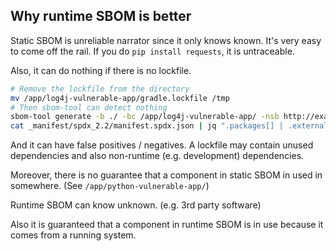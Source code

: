 ## Why runtime SBOM is better

Static SBOM is unreliable narrator since it only knows known.  It's very easy to come off the rail. If you do `pip install requests`, it is untraceable.

Also, it can do nothing if there is no lockfile.

```bash
# Remove the lockfile from the directory
mv /app/log4j-vulnerable-app/gradle.lockfile /tmp
# Then sbom-tool can detect nothing
sbom-tool generate -b ./ -bc /app/log4j-vulnerable-app/ -nsb http://example.com -pn foo -pv 0.1 -ps foo
cat _manifest/spdx_2.2/manifest.spdx.json | jq ".packages[] | .externalRefs[]? | .referenceLocator"
```

And it can have false positives / negatives. A lockfile may contain unused dependencies and also non-runtime (e.g. development) dependencies.

Moreover, there is no guarantee that a component in static SBOM in used in somewhere. (See `/app/python-vulnerable-app/`)

Runtime SBOM can know unknown. (e.g. 3rd party software)

Also it is guaranteed that a component in runtime SBOM is in use because it comes from a running system.
